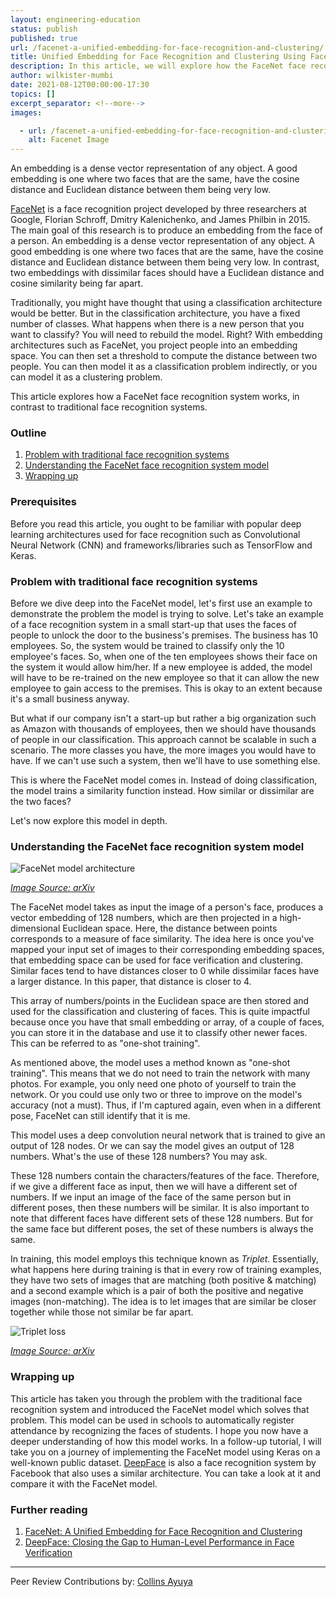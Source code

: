 ```yaml
---
layout: engineering-education
status: publish
published: true
url: /facenet-a-unified-embedding-for-face-recognition-and-clustering/
title: Unified Embedding for Face Recognition and Clustering Using FaceNet
description: In this article, we will explore how the FaceNet face recognition system model improves upon traditional face recognition systems. 
author: wilkister-mumbi
date: 2021-08-12T00:00:00-17:30
topics: []
excerpt_separator: <!--more-->
images:

  - url: /facenet-a-unified-embedding-for-face-recognition-and-clustering/hero.png
    alt: Facenet Image
---
```

An embedding is a dense vector representation of any object. A good embedding is one where two faces that are the same, have the cosine distance and Euclidean distance between them being very low.
<!--more-->
[FaceNet](https://arxiv.org/abs/1503.03832) is a face recognition project developed by three researchers at Google, Florian Schroff, Dmitry Kalenichenko, and James Philbin in 2015. The main goal of this research is to produce an embedding from the face of a person. An embedding is a dense vector representation of any object. A good embedding is one where two faces that are the same, have the cosine distance and Euclidean distance between them being very low. In contrast, two embeddings with dissimilar faces should have a Euclidean distance and cosine similarity being far apart. 

Traditionally, you might have thought that using a classification architecture would be better. But in the classification architecture, you have a fixed number of classes. What happens when there is a new person that you want to classify? You will need to rebuild the model. Right? With embedding architectures such as FaceNet, you project people into an embedding space. You can then set a threshold to compute the distance between two people. You can then model it as a classification problem indirectly, or you can model it as a clustering problem. 

This article explores how a FaceNet face recognition system works, in contrast to traditional face recognition systems.

### Outline
1. [Problem with traditional face recognition systems](#problem-with-traditional-face-recognition-systems)
2. [Understanding the FaceNet face recognition system model](#understanding-the-facenet-face-recognition-system-model)
3. [Wrapping up](#wrapping-up)

### Prerequisites
Before you read this article, you ought to be familiar with popular deep learning architectures used for face recognition such as Convolutional Neural Network (CNN) and frameworks/libraries such as TensorFlow and Keras.

### Problem with traditional face recognition systems
Before we dive deep into the FaceNet model, let's first use an example to demonstrate the problem the model is trying to solve. Let's take an example of a face recognition system in a small start-up that uses the faces of people to unlock the door to the business's premises. The business has 10 employees. So, the system would be trained to classify only the 10 employee's faces. So, when one of the ten employees shows their face on the system it would allow him/her. If a new employee is added, the model will have to be re-trained on the new employee so that it can allow the new employee to gain access to the premises. This is okay to an extent because it's a small business anyway.

But what if our company isn't a start-up but rather a big organization such as Amazon with thousands of employees, then we should have thousands of people in our classification. This approach cannot be scalable in such a scenario. The more classes you have, the more images you would have to have. If we can't use such a system, then we'll have to use something else.

This is where the FaceNet model comes in. Instead of doing classification, the model trains a similarity function instead. How similar or dissimilar are the two faces? 

Let's now explore this model in depth. 

### Understanding the FaceNet face recognition system model
![FaceNet model architecture](/engineering-education/facenet-a-unified-embedding-for-face-recognition-and-clustering/facenet-model-architecture.png)

*[Image Source: arXiv](https://arxiv.org/pdf/1503.03832.pdf)*

The FaceNet model takes as input the image of a person's face, produces a vector embedding of 128 numbers, which are then projected in a high-dimensional Euclidean space. Here, the distance between points corresponds to a measure of face similarity. The idea here is once you've mapped your input set of images to their corresponding embedding spaces, that embedding space can be used for face verification and clustering. Similar faces tend to have distances closer to 0 while dissimilar faces have a larger distance. In this paper, that distance is closer to 4. 

This array of numbers/points in the Euclidean space are then stored and used for the classification and clustering of faces. This is quite impactful because once you have that small embedding or array, of a couple of faces, you can store it in the database and use it to classify other newer faces. This can be referred to as "one-shot training".

As mentioned above, the model uses a method known as "one-shot training". This means that we do not need to train the network with many photos. For example, you only need one photo of yourself to train the network. Or you could use only two or three to improve on the model's accuracy (not a must). Thus, if I'm captured again, even when in a different pose, FaceNet can still identify that it is me.

This model uses a deep convolution neural network that is trained to give an output of 128 nodes. Or we can say the model gives an output of 128 numbers. What's the use of these 128 numbers? You may ask.

These 128 numbers contain the characters/features of the face. Therefore, if we give a different face as input, then we will have a different set of numbers. If we input an image of the face of the same person but in different poses, then these numbers will be similar. It is also important to note that different faces have different sets of these 128 numbers. But for the same face but different poses, the set of these numbers is always the same. 

In training, this model employs this technique known as *Triplet*. Essentially, what happens here during training is that in every row of training examples, they have two sets of images that are matching (both positive & matching) and a second example which is a pair of both the positive and negative images (non-matching). The idea is to let images that are similar be closer together while those not similar be far apart.

![Triplet loss](/engineering-education/facenet-a-unified-embedding-for-face-recognition-and-clustering/triplet-loss.png)

*[Image Source: arXiv](https://arxiv.org/pdf/1503.03832.pdf)*

### Wrapping up
This article has taken you through the problem with the traditional face recognition system and introduced the FaceNet model which solves that problem. This model can be used in schools to automatically register attendance by recognizing the faces of students. I hope you now have a deeper understanding of how this model works. In a follow-up tutorial, I will take you on a journey of implementing the FaceNet model using Keras on a well-known public dataset. [DeepFace](https://research.fb.com/publications/deepface-closing-the-gap-to-human-level-performance-in-face-verification/) is also a face recognition system by Facebook that also uses a similar architecture. You can take a look at it and compare it with the FaceNet model. 

### Further reading
1. [FaceNet: A Unified Embedding for Face Recognition and Clustering](https://arxiv.org/abs/1503.03832)
2. [DeepFace: Closing the Gap to Human-Level Performance in Face Verification](https://research.fb.com/publications/deepface-closing-the-gap-to-human-level-performance-in-face-verification/)

---
Peer Review Contributions by: [Collins Ayuya](https://www.section.io/engineering-education/authors/collins-ayuya/)
